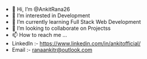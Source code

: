 - 👋 Hi, I’m @AnkitRana26
- 👀 I’m interested in Development
- 🌱 I’m currently learning Full Stack Web Development
- 💞️ I’m looking to collaborate on Projectss
- 📫 How to reach me ...
- LinkedIn :- https://www.linkedin.com/in/ankitofficial/
- Email :- ranaankitr@outlook.com

<!---
AnkitRana26/AnkitRana26 is a ✨ special ✨ repository because its `README.md` (this file) appears on your GitHub profile.
You can click the Preview link to take a look at your changes.
--->
